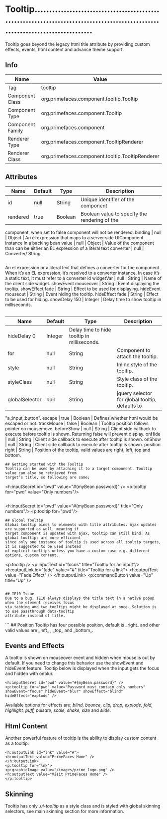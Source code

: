 # Tooltip..............................................................................................................................

Tooltip goes beyond the legacy html title attribute by providing custom effects, events, html content
and advance theme support.

## Info

| Name | Value |
| - | - |
| Tag | tooltip
| Component Class | org.primefaces.component.tooltip.Tooltip
| Component Type | org.primefaces.component.Tooltip
| Component Family | org.primefaces.component |
| Renderer Type | org.primefaces.component.TooltipRenderer
| Renderer Class | org.primefaces.component.tooltip.TooltipRenderer

## Attributes

| Name | Default | Type | Description | 
| --- | --- | --- | --- |
id | null | String | Unique identifier of the component
rendered | true | Boolean | Boolean value to specify the rendering of the
component, when set to false component will not be
rendered.
binding | null | Object | An el expression that maps to a server side UIComponent instance in a backing bean
value | null | Object | Value of the component than can be either an EL
expression of a literal text
converter | null | Converter/
String
```
```
An el expression or a literal text that defines a
converter for the component. When it’s an EL
expression, it’s resolved to a converter instance. In
case it’s a static text, it must refer to a converter id
widgetVar | null | String | Name of the client side widget.
showEvent mouseover | String | Event displaying the tooltip.
showEffect fade | String | Effect to be used for displaying.
hideEvent mouseout | String | Event hiding the tooltip.
hideEffect fade | String | Effect to be used for hiding.
showDelay 150 | Integer | Delay time to show tooltip in milliseconds.
```

```
| Name | Default | Type | Description | 
| --- | --- | --- | --- |
hideDelay 0 | Integer | Delay time to hide tooltip in milliseconds.
for | null | String | Component to attach the tooltip.
style | null | String | Inline style of the tooltip.
styleClass | null | String | Style class of the tooltip.
globalSelector | null | String | jquery selector for global tooltip, defaults to
"a,:input,:button".
escape | true | Boolean | Defines whether html would be escaped or not.
trackMouse | false | Boolean | Tooltip position follows pointer on mousemove.
beforeShow | null | String | Client side callback to execute before tooltip is shown.
Returning false will prevent display.
onHide | null | String | Client side callback to execute after tooltip is shown.
onShow | null | String | Client side callback to execute after tooltip is shown.
position right | String | Position of the tooltip, valid values are right, left, top
and bottom.
```
## Getting started with the Tooltip
Tooltip can be used by attaching it to a target component. Tooltip value can also be retrieved from
target’s title, so following are same;

```
<h:inputSecret id="pwd" value="#{myBean.password}" />
<p:tooltip for="pwd" value="Only numbers"/>
```
```
<h:inputSecret id="pwd" value="#{myBean.password}" title="Only numbers"/>
<p:tooltip for="pwd"/>
```
## Global Tooltip
Global tooltip binds to elements with title attributes. Ajax updates are supported as well, meaning if
target component is updated with ajax, tooltip can still bind. As global tooltips are more efficient
since only one instance of tooltip is used across all tooltip targets, it is suggested to be used instead
of explicit tooltips unless you have a custom case e.g. different options, custom content.

```
<p:tooltip />
<p:inputText id="focus" title="Tooltip for an input"/>
<h:outputLink id="fade" value="#" title="Tooltip for a link">
<h:outputText value="Fade Effect" />
</h:outputLink>
<p:commandButton value="Up" title="Up" />
```

## IE10 Issue
Due to a bug, IE10 always displays the title text in a native popup when the element receives focus
via tabbing and two tooltips might be displayed at once. Solution is to use passthrough data-tooltip
attribute instead of title.

```
<html xmlns="http://www.w3.org/1999/xhtml"
xmlns:h="http://xmlns.jcp.org/jsf/html"
xmlns:pt="http://xmlns.jcp.org/jsf/passthrough"
xmlns:p="http://primefaces.org/ui">
<h:head></h:head>
<h:body>
<p:inputText pt:data-tooltip="Title here"/>
<p:inputText title="Works fine except tabbed on IE10"/>
</h:body>
</html>
```
## Position
Tooltip has four possible position, default is _right_ and other valid values are _left_ , _top_ and _bottom_.

## Events and Effects
A tooltip is shown on mouseover event and hidden when mouse is out by default. If you need to
change this behavior use the showEvent and hideEvent feature. Tooltip below is displayed when the
input gets the focus and hidden with onblur.

```
<h:inputSecret id="pwd" value="#{myBean.password}" />
<p:tooltip for="pwd" value="Password must contain only numbers"
showEvent="focus" hideEvent="blur" showEffect="blind" hideEffect="explode" />
```
Available options for effects are; _blind, bounce, clip, drop, explode, fold, highlight, puff, pulsate,
scale, shake, size_ and _slide_.

## Html Content
Another powerful feature of tooltip is the ability to display custom content as a tooltip.

```
<h:outputLink id="lnk" value="#">
<h:outputText value="PrimeFaces Home" />
</h:outputLink>
<p:tooltip for="lnk">
<p:graphicImage value="/images/prime_logo.png" />
<h:outputText value="Visit PrimeFaces Home" />
</p:tooltip>
```
## Skinning
Tooltip has only _.ui-tooltip_ as a style class and is styled with global skinning selectors, see main
skinning section for more information.

